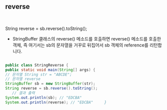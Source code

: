 ## reverse

<br/>

String reverse = sb.reverse().toString();

- StringBuffer 클래스의 reverse() 메소드를 호출하면 reverse() 메소드를 호출한 객체, 즉 여기서는 sb의 문자열을 거꾸로 뒤집어서 sb 객체의 reference를 리턴합니다.



```java

public class StringReverse {
public static void main(String[] args) {
// 문자열 String str = "ABCDE";
// 문자열 reverse
StringBuffer sb = new StringBuffer(str);
String reverse = sb.reverse().toString();
   // 결과 출력
System.out.println(sb); // "EDCBA"
System.out.println(reverse); // "EDCBA"     }

```



